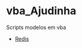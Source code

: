 # vba_Ajudinha
Scripts modelos em vba


* [Redis](https://github.com/ailtonz/tools_scripts/blob/master/Redis.md)
